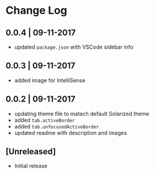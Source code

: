 # Change Log

## 0.0.4 | 09-11-2017
- updated `package.json` with VSCode sidebar info

## 0.0.3 | 09-11-2017
- added image for IntelliSense

## 0.0.2 | 09-11-2017
- updating theme file to matach default Solarized theme
- added `tab.activeBorder` 
- added `tab.unfocusedActiveBorder`
- updated readme with description and images

## [Unreleased]
- Initial release
